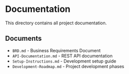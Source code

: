 # Documentation

This directory contains all project documentation.

## Documents
- `BRD.md` - Business Requirements Document
- `API-Documentation.md` - REST API documentation
- `Setup-Instructions.md` - Development setup guide
- `Development-Roadmap.md` - Project development phases
